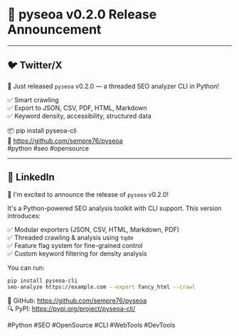 # 🚀 pyseoa v0.2.0 Release Announcement

---

## 🐦 Twitter/X

🚀 Just released `pyseoa` v0.2.0 — a threaded SEO analyzer CLI in Python!

✅ Smart crawling  
✅ Export to JSON, CSV, PDF, HTML, Markdown  
✅ Keyword density, accessibility, structured data

📦 pip install pyseoa-cli  
🔗 https://github.com/sempre76/pyseoa  
#python #seo #opensource

---

## 💼 LinkedIn

🎉 I'm excited to announce the release of `pyseoa` v0.2.0!

It's a Python-powered SEO analysis toolkit with CLI support. This version introduces:

✅ Modular exporters (JSON, CSV, HTML, Markdown, PDF)  
✅ Threaded crawling & analysis using `tqdm`  
✅ Feature flag system for fine-grained control  
✅ Custom keyword filtering for density analysis  

You can run:

```bash
pip install pyseoa-cli
seo-analyze https://example.com --export fancy_html --crawl
```

🔗 GitHub: https://github.com/sempre76/pyseoa  
🔍 PyPI: https://pypi.org/project/pyseoa-cli/

#Python #SEO #OpenSource #CLI #WebTools #DevTools
